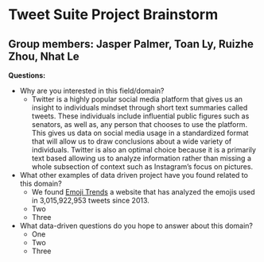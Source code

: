 # Tweet Suite Project Brainstorm
## Group members: Jasper Palmer, Toan Ly, Ruizhe Zhou, Nhat Le

**Questions:**

- Why are you interested in this field/domain?
  - Twitter is a highly popular social media platform that gives us an insight to individuals mindset through short text summaries called tweets. These individuals include influential public figures such as senators, as well as, any person that chooses to use the platform. This gives us data on social media usage in a standardized format that will allow us to draw conclusions about a wide variety of individuals. Twitter is also an optimal choice because it is a primarily text based allowing us to analyze information rather than missing a whole subsection of context such as Instagram’s focus on pictures.
- What other examples of data driven project have you found related to this domain?
  - We found [Emoji Trends](https://emoji.enricmor.eu/) a website that has analyzed the emojis used in 3,015,922,953 tweets since 2013.
  - Two
  - Three
- What data-driven questions do you hope to answer about this domain?
  - One
  - Two
  - Three
